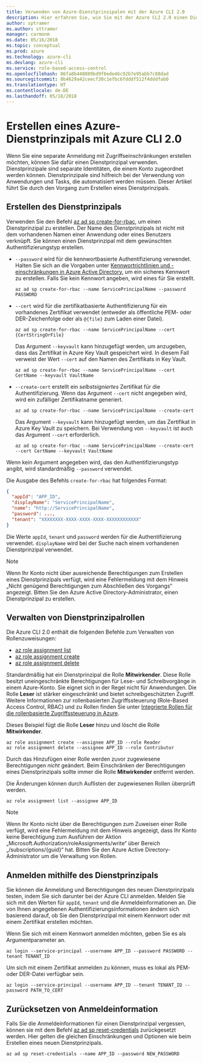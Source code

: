 ```yaml
---
title: Verwenden von Azure-Dienstprinzipalen mit der Azure CLI 2.0
description: Hier erfahren Sie, wie Sie mit der Azure CLI 2.0 einen Dienstprinzipal erstellen und verwenden.
author: sptramer
ms.author: sttramer
manager: carmonm
ms.date: 05/16/2018
ms.topic: conceptual
ms.prod: azure
ms.technology: azure-cli
ms.devlang: azure-cli
ms.service: role-based-access-control
ms.openlocfilehash: 86fa8b448089bd9f6ede46c92b7e95abb7c88dad
ms.sourcegitcommit: 8b4629a42ceecf30c1efbc6fdddf512f4dddfab0
ms.translationtype: HT
ms.contentlocale: de-DE
ms.lasthandoff: 05/18/2018
---
```

# <a name="create-an-azure-service-principal-with-azure-cli-20"></a>Erstellen eines Azure-Dienstprinzipals mit Azure CLI 2.0

Wenn Sie eine separate Anmeldung mit Zugriffseinschränkungen erstellen möchten, können Sie dafür einen Dienstprinzipal verwenden. Dienstprinzipale sind separate Identitäten, die einem Konto zugeordnet werden können. Dienstprinzipale sind hilfreich bei der Verwendung von Anwendungen und Tasks, die automatisiert werden müssen. Dieser Artikel führt Sie durch den Vorgang zum Erstellen eines Dienstprinzipals.

## <a name="create-the-service-principal"></a>Erstellen des Dienstprinzipals

Verwenden Sie den Befehl [az ad sp create-for-rbac](/cli/azure/ad/sp#az-ad-sp-create-for-rbac), um einen Dienstprinzipal zu erstellen. Der Name des Dienstprinzipals ist nicht mit dem vorhandenen Namen einer Anwendung oder eines Benutzers verknüpft. Sie können einen Dienstprinzipal mit dem gewünschten Authentifizierungstyp erstellen.

* `--password` wird für die kennwortbasierte Authentifizierung verwendet. Halten Sie sich an die Vorgaben unter [Kennwortrichtlinien und -einschränkungen in Azure Active Directory](/azure/active-directory/active-directory-passwords-policy), um ein sicheres Kennwort zu erstellen. Falls Sie kein Kennwort angeben, wird eines für Sie erstellt.

  ```azurecli-interactive
  az ad sp create-for-rbac --name ServicePrincipalName --password PASSWORD
  ```

* `--cert` wird für die zertifikatbasierte Authentifizierung für ein vorhandenes Zertifikat verwendet (entweder als öffentliche PEM- oder DER-Zeichenfolge oder als `@{file}` zum Laden einer Datei).

  ```azurecli-interactive
  az ad sp create-for-rbac --name ServicePrincipalName --cert {CertStringOrFile} 
  ```

  Das Argument `--keyvault` kann hinzugefügt werden, um anzugeben, dass das Zertifikat in Azure Key Vault gespeichert wird. In diesem Fall verweist der Wert `--cert` auf den Namen des Zertifikats in Key Vault.

  ```azurecli-interactive
  az ad sp create-for-rbac --name ServicePrincipalName --cert CertName --keyvault VaultName
  ```

* `--create-cert` erstellt ein _selbstsigniertes_ Zertifikat für die Authentifizierung. Wenn das Argument `--cert` nicht angegeben wird, wird ein zufälliger Zertifikatname generiert.

  ```azurecli-interactive
  az ad sp create-for-rbac --name ServicePrincipalName --create-cert
  ```

  Das Argument `--keyvault` kann hinzugefügt werden, um das Zertifikat in Azure Key Vault zu speichern. Bei Verwendung von `--keyvault` ist auch das Argument `--cert` erforderlich.

  ```azurecli-interactive
  az ad sp create-for-rbac --name ServicePrincipalName --create-cert --cert CertName --keyvault VaultName
  ```

Wenn kein Argument angegeben wird, das den Authentifizierungstyp angibt, wird standardmäßig `--password` verwendet.

Die Ausgabe des Befehls `create-for-rbac` hat folgendes Format:

```json
{
  "appId": "APP_ID",
  "displayName": "ServicePrincipalName",
  "name": "http://ServicePrincipalName",
  "password": ...,
  "tenant": "XXXXXXXX-XXXX-XXXX-XXXX-XXXXXXXXXXXX"
}
```

Die Werte `appId`, `tenant` und `password` werden für die Authentifizierung verwendet. `displayName` wird bei der Suche nach einem vorhandenen Dienstprinzipal verwendet.

> [!NOTE]
> Wenn Ihr Konto nicht über ausreichende Berechtigungen zum Erstellen eines Dienstprinzipals verfügt, wird eine Fehlermeldung mit dem Hinweis „Nicht genügend Berechtigungen zum Abschließen des Vorgangs“ angezeigt. Bitten Sie den Azure Active Directory-Administrator, einen Dienstprinzipal zu erstellen.

## <a name="manage-service-principal-roles"></a>Verwalten von Dienstprinzipalrollen 

Die Azure CLI 2.0 enthält die folgenden Befehle zum Verwalten von Rollenzuweisungen:

* [az role assignment list](/cli/azure/role/assignment#az-role-assignment-list)
* [az role assignment create](/cli/azure/role/assignment#az-role-assignment-create)
* [az role assignment delete](/cli/azure/role/assignment#az-role-assignment-delete)

Standardmäßig hat ein Dienstprinzipal die Rolle **Mitwirkender**. Diese Rolle besitzt uneingeschränkte Berechtigungen für Lese- und Schreibvorgänge in einem Azure-Konto. Sie eignet sich in der Regel nicht für Anwendungen. Die Rolle **Leser** ist stärker eingeschränkt und bietet schreibgeschützten Zugriff.  Weitere Informationen zur rollenbasierten Zugriffssteuerung (Role-Based Access Control, RBAC) und zu Rollen finden Sie unter [Integrierte Rollen für die rollenbasierte Zugriffssteuerung in Azure](/azure/active-directory/role-based-access-built-in-roles).

Dieses Beispiel fügt die Rolle **Leser** hinzu und löscht die Rolle **Mitwirkender**.

```azurecli-interactive
az role assignment create --assignee APP_ID --role Reader
az role assignment delete --assignee APP_ID --role Contributor
```

Durch das Hinzufügen einer Rolle werden zuvor zugewiesene Berechtigungen _nicht_ geändert. Beim Einschränken der Berechtigungen eines Dienstprinzipals sollte immer die Rolle __Mitwirkender__ entfernt werden.

Die Änderungen können durch Auflisten der zugewiesenen Rollen überprüft werden.

```azurecli-interactive
az role assignment list --assignee APP_ID
```

> [!NOTE] 
> Wenn Ihr Konto nicht über die Berechtigungen zum Zuweisen einer Rolle verfügt, wird eine Fehlermeldung mit dem Hinweis angezeigt, dass Ihr Konto keine Berechtigung zum Ausführen der Aktion „Microsoft.Authorization/roleAssignments/write“ über Bereich „/subscriptions/{guid}“ hat. Bitten Sie den Azure Active Directory-Administrator um die Verwaltung von Rollen.

## <a name="log-in-using-the-service-principal"></a>Anmelden mithilfe des Dienstprinzipals

Sie können die Anmeldung und Berechtigungen des neuen Dienstprinzipals testen, indem Sie sich darunter bei der Azure CLI anmelden. Melden Sie sich mit den Werten für `appId`, `tenant` und die Anmeldeinformationen an. Die von Ihnen angegebenen Authentifizierungsinformationen ändern sich basierend darauf, ob Sie den Dienstprinzipal mit einem Kennwort oder mit einem Zertifikat erstellen möchten.

Wenn Sie sich mit einem Kennwort anmelden möchten, geben Sie es als Argumentparameter an.

```azurecli-interactive
az login --service-principal --username APP_ID --password PASSWORD --tenant TENANT_ID
```

Um sich mit einem Zertifikat anmelden zu können, muss es lokal als PEM- oder DER-Datei verfügbar sein.

```azurecli-interactive
az login --service-principal --username APP_ID --tenant TENANT_ID --password PATH_TO_CERT
```

## <a name="reset-credentials"></a>Zurücksetzen von Anmeldeinformation

Falls Sie die Anmeldeinformationen für einen Dienstprinzipal vergessen, können sie mit dem Befehl [az ad sp reset-credentials](https://docs.microsoft.com/en-us/cli/azure/ad/sp#az-ad-sp-reset-credentials) zurückgesetzt werden. Hier gelten die gleichen Einschränkungen und Optionen wie beim Erstellen eines neuen Dienstprinzipals.

```azurecli-interactive
az ad sp reset-credentials --name APP_ID --password NEW_PASSWORD
```
